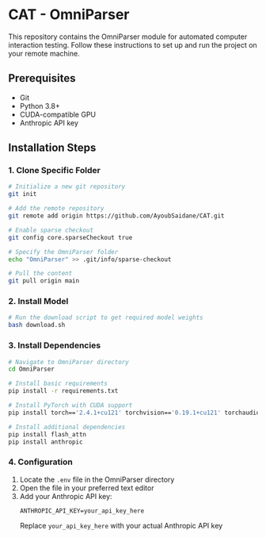 # CAT - OmniParser

This repository contains the OmniParser module for automated computer interaction testing. Follow these instructions to set up and run the project on your remote machine.

## Prerequisites

- Git
- Python 3.8+
- CUDA-compatible GPU
- Anthropic API key

## Installation Steps

### 1. Clone Specific Folder

```bash
# Initialize a new git repository
git init

# Add the remote repository
git remote add origin https://github.com/AyoubSaidane/CAT.git

# Enable sparse checkout
git config core.sparseCheckout true

# Specify the OmniParser folder
echo "OmniParser" >> .git/info/sparse-checkout

# Pull the content
git pull origin main
```

### 2. Install Model

```bash
# Run the download script to get required model weights
bash download.sh
```

### 3. Install Dependencies

```bash
# Navigate to OmniParser directory
cd OmniParser

# Install basic requirements
pip install -r requirements.txt

# Install PyTorch with CUDA support
pip install torch=='2.4.1+cu121' torchvision=='0.19.1+cu121' torchaudio=='2.4.1+cu121' --index-url https://download.pytorch.org/whl/cu121

# Install additional dependencies
pip install flash_attn
pip install anthropic
```

### 4. Configuration

1. Locate the `.env` file in the OmniParser directory
2. Open the file in your preferred text editor
3. Add your Anthropic API key:
   ```
   ANTHROPIC_API_KEY=your_api_key_here
   ```
   Replace `your_api_key_here` with your actual Anthropic API key